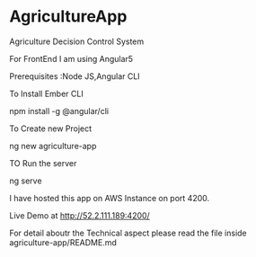 # AgricultureApp

Agriculture Decision Control System

For FrontEnd I am using Angular5

Prerequisites :Node JS,Angular CLI


To Install Ember CLI

npm install -g @angular/cli


To Create new Project 

ng new agriculture-app


TO Run the server

ng serve

I have hosted this app on AWS Instance on port 4200.

Live Demo at http://52.2.111.189:4200/

For detail aboutr the Technical aspect please read the file inside agriculture-app/README.md